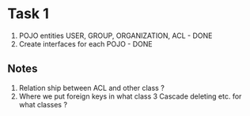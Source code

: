# Task 1

1. POJO entities USER, GROUP, ORGANIZATION, ACL - DONE
2. Create interfaces for each POJO - DONE

## Notes

1. Relation ship between ACL and other class ?
2. Where we put foreign keys in what class
3  Cascade deleting etc. for what classes ?

